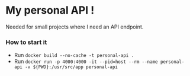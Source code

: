 # My personal API !

Needed for small projects where I need an API endpoint.

### How to start it

* Run ``docker build --no-cache -t personal-api .``
* Run ``docker run -p 4000:4000 -it --pid=host --rm --name personal-api -v ${PWD}:/usr/src/app personal-api``